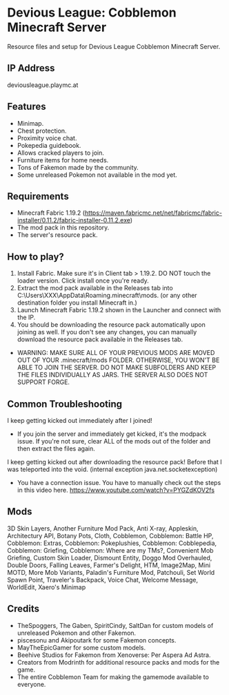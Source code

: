 # Devious League: Cobblemon Minecraft Server
Resource files and setup for Devious League Cobblemon Minecraft Server.

## IP Address
deviousleague.playmc.at

## Features
- Minimap.
- Chest protection.
- Proximity voice chat.
- Pokepedia guidebook.
- Allows cracked players to join.
- Furniture items for home needs.
- Tons of Fakemon made by the community.
- Some unreleased Pokemon not available in the mod yet.

## Requirements
- Minecraft Fabric 1.19.2 (https://maven.fabricmc.net/net/fabricmc/fabric-installer/0.11.2/fabric-installer-0.11.2.exe)
- The mod pack in this repository.
- The server's resource pack.

## How to play?
1. Install Fabric. Make sure it's in Client tab > 1.19.2. DO NOT touch the loader version. Click install once you're ready.
2. Extract the mod pack available in the Releases tab into C:\Users\XXX\AppData\Roaming.minecraft\mods. (or any other destination folder you install Minecraft in.)
4. Launch Minecraft Fabric 1.19.2 shown in the Launcher and connect with the IP.
5. You should be downloading the resource pack automatically upon joining as well. If you don't see any changes, you can manually download the resource pack available in the Releases tab.
- WARNING: MAKE SURE ALL OF YOUR PREVIOUS MODS ARE MOVED OUT OF YOUR .minecraft/mods FOLDER. OTHERWISE, YOU WON'T BE ABLE TO JOIN THE SERVER. DO NOT MAKE SUBFOLDERS AND KEEP THE FILES INDIVIDUALLY AS JARS. THE SERVER ALSO DOES NOT SUPPORT FORGE.

## Common Troubleshooting
I keep getting kicked out immediately after I joined!
- If you join the server and immediately get kicked, it's the modpack issue. If you're not sure, clear ALL of the mods out of the folder and then extract the files again.

I keep getting kicked out after downloading the resource pack! Before that I was teleported into the void. (internal exception java.net.socketexception)
- You have a connection issue. You have to manually check out the steps in this video here. https://www.youtube.com/watch?v=PYGZdKOV2fs

## Mods
3D Skin Layers, Another Furniture Mod Pack, Anti X-ray, Appleskin, Architectury API, Botany Pots, Cloth, Cobblemon, Cobblemon: Battle HP, Cobblemon: Extras, Cobblemon: Pokeplushies, Cobblemon: Cobblepedia, Cobblemon: Griefing, Cobblemon: Where are my TMs?, Convenient Mob Griefing, Custom Skin Loader, Dismount Entity, Doggo Mod Overhauled, Double Doors, Falling Leaves, Farmer's Delight, HTM, Image2Map, Mini MOTD, More Mob Variants, Paladin's Furniture Mod, Patchouli, Set World Spawn Point, Traveler's Backpack, Voice Chat, Welcome Message, WorldEdit, Xaero's Minimap

## Credits
- TheSpoggers, The Gaben, SpiritCindy, SaltDan for custom models of unreleased Pokemon and other Fakemon.
- piscesonu and Akipoutark for some Fakemon concepts.
- MayTheEpicGamer for some custom models.
- Beehive Studios for Fakemon from Xenoverse: Per Aspera Ad Astra.
- Creators from Modrinth for additional resource packs and mods for the game.
- The entire Cobblemon Team for making the gamemode available to everyone.
